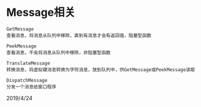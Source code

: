 # Message相关

```
GetMessage
查看消息，将消息从队列中移除，直到有消息才会有返回值，阻塞型函数

PeekMessage
查看消息，不会将消息从队列中移除，非阻塞型函数

TranslateMessage
转换消息，将虚拟键消息转换为字符消息，放到队列中，供GetMessage或PeekMessage读取

DispatchMessage
分发一个消息给窗口程序
```


2019/4/24  

